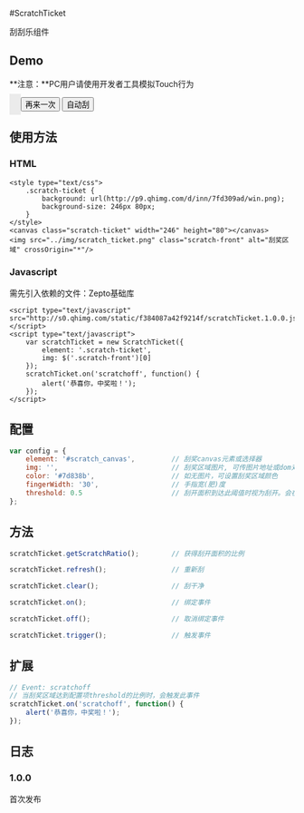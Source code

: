 #ScratchTicket

刮刮乐组件

## Demo
**注意：**PC用户请使用开发者工具模拟Touch行为

<style type="text/css">
.scratch-ticket {
    background: url(http://p9.qhimg.com/d/inn/7fd309ad/win.png);
    background-size: 246px 80px;
    border: 10px solid #ebebeb;
}
</style>

<canvas class="scratch-ticket" width="246" height="80"></canvas>
<button class="refresh">再来一次</button>
<button class="clear">自动刮</button>

<script type="text/javascript">
    _loader.add('scratchTicket', 'http://s0.qhimg.com/static/f384087a42f9214f/scratchTicket.1.0.0.js');
    _loader.use('scratchTicket', function() { 
        var scratchTicket = new ScratchTicket({
            element: '.scratch-ticket'
        });
        scratchTicket.on('scratchoff', function() {
            alert('恭喜你，中奖啦！');
            scratchTicket.clear();
        });
        $('.refresh').on('tap', function() {
            scratchTicket.refresh();
        });
        $('.clear').on('tap', function() {
            scratchTicket.clear();
        });
    });
</script>

## 使用方法

### HTML

```markup
<style type="text/css">
    .scratch-ticket {
        background: url(http://p9.qhimg.com/d/inn/7fd309ad/win.png);
        background-size: 246px 80px;
    }
</style>
<canvas class="scratch-ticket" width="246" height="80"></canvas>
<img src="../img/scratch_ticket.png" class="scratch-front" alt="刮奖区域" crossOrigin="*"/>
```

### Javascript
需先引入依赖的文件：Zepto基础库
```markup
<script type="text/javascript" src="http://s0.qhimg.com/static/f384087a42f9214f/scratchTicket.1.0.0.js"></script>
<script type="text/javascript">
    var scratchTicket = new ScratchTicket({
        element: '.scratch-ticket',
        img: $('.scratch-front')[0]         
    });
    scratchTicket.on('scratchoff', function() {
        alert('恭喜你，中奖啦！');
    });
</script>
```

## 配置

```javascript
var config = {
    element: '#scratch_canvas',         // 刮奖canvas元素或选择器
    img: '',                            // 刮奖区域图片, 可传图片地址或dom对象。注意，如果传dom对象，需要为dom对象设置crossOrigin属性为*
    color: '#7d838b',                   // 如无图片，可设置刮奖区域颜色
    fingerWidth: '30',                  // 手指宽(肥)度
    threshold: 0.5                      // 刮开面积到达此阈值时视为刮开。会在ele元素上触发scratchoff事件
};
```

## 方法
```javascript
scratchTicket.getScratchRatio();        // 获得刮开面积的比例

scratchTicket.refresh();                // 重新刮

scratchTicket.clear();                  // 刮干净

scratchTicket.on();                     // 绑定事件

scratchTicket.off();                    // 取消绑定事件

scratchTicket.trigger();                // 触发事件
```

## 扩展
```javascript
// Event: scratchoff
// 当刮奖区域达到配置项threshold的比例时，会触发此事件
scratchTicket.on('scratchoff', function() {
    alert('恭喜你，中奖啦！');
});
```

## 日志

### 1.0.0 
首次发布


